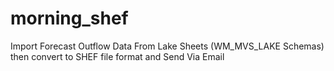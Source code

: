 # morning_shef
Import Forecast Outflow Data From Lake Sheets (WM_MVS_LAKE Schemas) then convert to SHEF file format and Send Via Email


